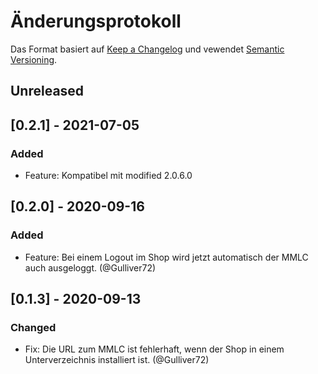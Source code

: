 # Änderungsprotokoll
Das Format basiert auf [Keep a Changelog](https://keepachangelog.com/en/1.0.0/) und vewendet [Semantic Versioning](https://semver.org/spec/v2.0.0.html).

## Unreleased

## [0.2.1] - 2021-07-05

### Added
- Feature: Kompatibel mit modified 2.0.6.0

## [0.2.0] - 2020-09-16

### Added
- Feature: Bei einem Logout im Shop wird jetzt automatisch der MMLC auch ausgeloggt. (@Gulliver72)

## [0.1.3] - 2020-09-13

### Changed
- Fix: Die URL zum MMLC ist fehlerhaft, wenn der Shop in einem Unterverzeichnis installiert ist. (@Gulliver72)
